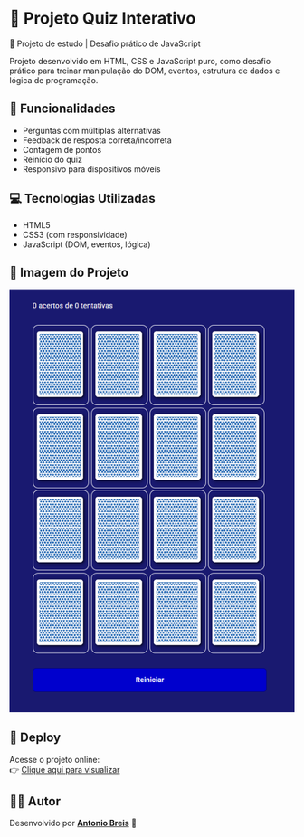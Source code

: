 # 🧠 Projeto Quiz Interativo

📘 Projeto de estudo | Desafio prático de JavaScript

Projeto desenvolvido em HTML, CSS e JavaScript puro, como desafio prático para treinar manipulação do DOM, eventos, estrutura de dados e lógica de programação.

## 🎯 Funcionalidades

- Perguntas com múltiplas alternativas
- Feedback de resposta correta/incorreta
- Contagem de pontos
- Reinício do quiz
- Responsivo para dispositivos móveis

## 💻 Tecnologias Utilizadas

- HTML5
- CSS3 (com responsividade)
- JavaScript (DOM, eventos, lógica)

## 📸 Imagem do Projeto

![Preview do projeto](assets/img-readme.png)

## 🚀 Deploy

Acesse o projeto online:  
👉 [Clique aqui para visualizar](https://antoniobreis.github.io/quizinterativo/)

## 👨‍💻 Autor

Desenvolvido por [**Antonio Breis**](https://github.com/antoniobreis) 🚀 